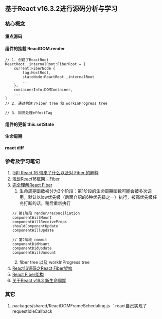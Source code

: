 ## 基于React v16.3.2进行源码分析与学习
### 核心概念
#### 重点源码
#### 组件的挂载 ReactDOM.render
```
// 1. 创建了ReactRoot
ReactRoot._internalRoot:FiberRoot = {
    current:FiberNode {
        tag:HostRoot,
        stateNode:ReactRoot._internalRoot
        ...
    },
    containerInfo:DOMContainer,
    ...
}
// 2. 通过构建了Fiber tree 和 workInProgress tree

// 3. 回溯处理effectTag
```

#### 组件的更新 this.setState
#### 生命周期
#### react diff

### 参考及学习笔记
1. [[译] React 16 带来了什么以及对 Fiber 的解释](https://juejin.im/post/59de1b2a51882578c70c0833)
2. [浅谈React16框架 - Fiber](https://zhuanlan.zhihu.com/p/43394081)
3. [完全理解React Fiber](http://www.ayqy.net/blog/dive-into-react-fiber/)
    1. 生命周期函数被分为2个阶段：第1阶段的生命周期函数可能会被多次调用，默认以low优先级（后面介绍的6种优先级之一）执行，被高优先级任务打断的话，稍后重新执行
    ```
    // 第1阶段 render/reconciliation
    componentWillMount
    componentWillReceiveProps
    shouldComponentUpdate
    componentWillUpdate

    // 第2阶段 commit
    componentDidMount
    componentDidUpdate
    componentWillUnmount
    ```
    2. fiber tree 以及 workInProgress tree
4. [React16源码之React Fiber架构](https://juejin.im/post/5b7016606fb9a0099406f8de)
5. [React Fiber架构](https://zhuanlan.zhihu.com/p/37095662)
6. [关于React v16.3 新生命周期](https://juejin.im/post/5aca20c96fb9a028d700e1ce)

### 其它
1. packages/shared/ReactDOMFrameScheduling.js ：react自己实现了requestIdleCallback